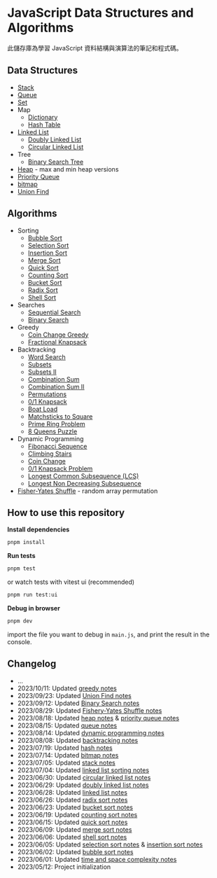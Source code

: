 # JavaScript Data Structures and Algorithms

此儲存庫為學習 JavaScript 資料結構與演算法的筆記和程式碼。

## Data Structures

- [Stack](src/data-structures/stack)
- [Queue](src/data-structures/queue)
- [Set](src/data-structures/set)
- Map
  - [Dictionary](src/data-structures/map/dictionary)
  - [Hash Table](src/data-structures/map/hash-table)
- [Linked List](src/data-structures/linked-list)
  - [Doubly Linked List](src/data-structures/linked-list/doubly-linked-list/)
  - [Circular Linked List](src/data-structures/linked-list/circular-linked-list)
- Tree
  - [Binary Search Tree](src/data-structures/tree/binary-search-tree)
- [Heap](src/data-structures/heap) - max and min heap versions
- [Priority Queue](src/data-structures/priority-queue)
- [bitmap](src/data-structures/bitmap)
- [Union Find](src/data-structures/union-find)

## Algorithms

- Sorting
  - [Bubble Sort](src/algorithms/sorting/bubble-sort)
  - [Selection Sort](src/algorithms/sorting/selection-sort)
  - [Insertion Sort](src/algorithms/sorting/insertion-sort)
  - [Merge Sort](src/algorithms/sorting/merge-sort)
  - [Quick Sort](src/algorithms/sorting/quick-sort)
  - [Counting Sort](src/algorithms/sorting/counting-sort)
  - [Bucket Sort](src/algorithms/sorting/bucket-sort)
  - [Radix Sort](src/algorithms/sorting/radix-sort)
  - [Shell Sort](src/algorithms/sorting/shell-sort)
- Searches
  - [Sequential Search](src/algorithms/search/sequential-search)
  - [Binary Search](src/algorithms/search/binary-search)
- Greedy
  - [Coin Change Greedy](src/algorithms/greedy/coin-change)
  - [Fractional Knapsack](src/algorithms/greedy/fractional-knapsack)
- Backtracking
  - [Word Search](src/algorithms/backtracking/word-search)
  - [Subsets](src/algorithms/backtracking/subsets)
  - [Subsets II](src/algorithms/backtracking/subsets-ii)
  - [Combination Sum](src/algorithms/backtracking/combination-sum)
  - [Combination Sum II](src/algorithms/backtracking/combination-sum-ii)
  - [Permutations](src/algorithms/backtracking/permutations)
  - [0/1 Knapsack](src/algorithms/backtracking/01-knapsack)
  - [Boat Load](src/algorithms/backtracking/boat-load)
  - [Matchsticks to Square](src/algorithms/backtracking/matchsticks-to-square)
  - [Prime Ring Problem](src/algorithms/backtracking/prime-ring-problem)
  - [8 Queens Puzzle](src/algorithms/backtracking/8-queens-puzzle)
- Dynamic Programming
  - [Fibonacci Sequence](src/algorithms/dynamic-programming/fibonacci)
  - [Climbing Stairs](src/algorithms/dynamic-programming/climbing-stairs)
  - [Coin Change](src/algorithms/dynamic-programming/coin-change)
  - [0/1 Knapsack Problem](src/algorithms/dynamic-programming/knapsack-problem)
  - [Longest Common Subsequence (LCS)](src/algorithms/dynamic-programming/longest-common-subsequence)
  - [Longest Non Decreasing Subsequence](src/algorithms/dynamic-programming/longest-non-decreasing-subsequence)
- [Fisher-Yates Shuffle](src/algorithms/fisher-yates-shuffle) - random array permutation

## How to use this repository

**Install dependencies**

```bash
pnpm install
```

**Run tests**

```bash
pnpm test
```

or watch tests with vitest ui (recommended)

```bash
pnpm run test:ui
```

**Debug in browser**

```bash
pnpm dev
```

import the file you want to debug in `main.js`, and print the result in the console.

## Changelog

- ...
- 2023/10/11: Updated [greedy notes](./src/algorithms/greedy)
- 2023/09/23: Updated [Union Find notes](./src/data-structures/union-find)
- 2023/09/12: Updated [Binary Search notes](./src/algorithms/search/binary-search)
- 2023/08/29: Updated [Fishery-Yates Shuffle notes](./src/algorithms/fisher-yates-shuffle)
- 2023/08/18: Updated [heap notes](./src/data-structures/heap) & [priority queue notes](./src/data-structures/priority-queue)
- 2023/08/15: Updated [queue notes](./src/data-structures/queue)
- 2023/08/14: Updated [dynamic programming notes](./src/algorithms/dynamic-programming)
- 2023/08/08: Updated [backtracking notes](./src/algorithms/backtracking)
- 2023/07/19: Updated [hash notes](./src/data-structures/map/hash-table)
- 2023/07/14: Updated [bitmap notes](./src/data-structures/bitmap)
- 2023/07/05: Updated [stack notes](./src/data-structures/stack)
- 2023/07/04: Updated [linked list sorting notes](./src/data-structures/linked-list/sorting)
- 2023/06/30: Updated [circular linked list notes](./src/data-structures/linked-list/circular-linked-list)
- 2023/06/29: Updated [doubly linked list notes](./src/data-structures/linked-list/doubly-linked-list/)
- 2023/06/28: Updated [linked list notes](./src/data-structures/linked-list/)
- 2023/06/26: Updated [radix sort notes](./src/algorithms/sorting/radix-sort/)
- 2023/06/23: Updated [bucket sort notes](./src/algorithms/sorting/bucket-sort/)
- 2023/06/19: Updated [counting sort notes](./src/algorithms/sorting/counting-sort/)
- 2023/06/15: Updated [quick sort notes](./src/algorithms/sorting/quick-sort/)
- 2023/06/09: Updated [merge sort notes](./src/algorithms/sorting/merge-sort/)
- 2023/06/06: Updated [shell sort notes](./src/algorithms/sorting/shell-sort/)
- 2023/06/05: Updated [selection sort notes](./src/algorithms/sorting/selection-sort/) & [insertion sort notes](./src/algorithms/sorting/insertion-sort/)
- 2023/06/02: Updated [bubble sort notes](./src/algorithms/sorting/bubble-sort/)
- 2023/06/01: Updated [time and space complexity notes](./src/bigO-notation-and-complexity/)
- 2023/05/12: Project initialization
